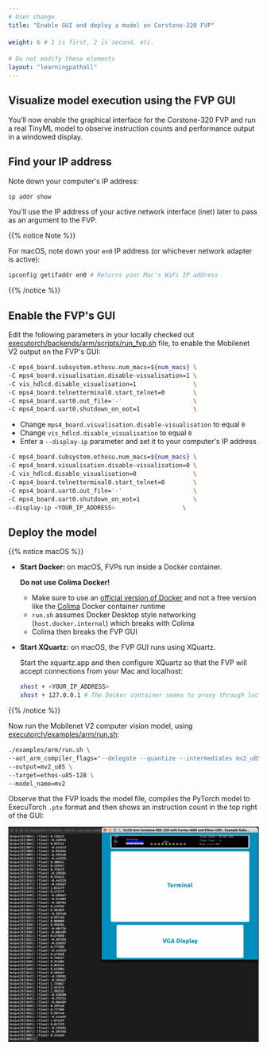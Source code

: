 ```yaml
---
# User change
title: "Enable GUI and deploy a model on Corstone-320 FVP"

weight: 6 # 1 is first, 2 is second, etc.

# Do not modify these elements
layout: "learningpathall"
---
```


## Visualize model execution using the FVP GUI

You’ll now enable the graphical interface for the Corstone-320 FVP and run a real TinyML model to observe instruction counts and performance output in a windowed display.

## Find your IP address

Note down your computer's IP address:
```bash
ip addr show 
```
You'll use the IP address of your active network interface (inet) later to pass as an argument to the FVP.

{{% notice Note %}}

For macOS, note down your `en0` IP address (or whichever network adapter is active):

```bash
ipconfig getifaddr en0 # Returns your Mac's WiFi IP address
```

{{% /notice %}}

## Enable the FVP's GUI

Edit the following parameters in your locally checked out [executorch/backends/arm/scripts/run_fvp.sh](https://github.com/pytorch/executorch/blob/d5fe5faadb8a46375d925b18827493cd65ec84ce/backends/arm/scripts/run_fvp.sh#L97-L102) file, to enable the Mobilenet V2 output on the FVP's GUI:

```bash
-C mps4_board.subsystem.ethosu.num_macs=${num_macs} \
-C mps4_board.visualisation.disable-visualisation=1 \
-C vis_hdlcd.disable_visualisation=1                \
-C mps4_board.telnetterminal0.start_telnet=0        \
-C mps4_board.uart0.out_file='-'                    \
-C mps4_board.uart0.shutdown_on_eot=1               \
```

- Change `mps4_board.visualisation.disable-visualisation` to equal `0`
- Change `vis_hdlcd.disable_visualisation` to equal `0`
- Enter a `--display-ip` parameter and set it to your computer's IP address

```bash
-C mps4_board.subsystem.ethosu.num_macs=${num_macs} \
-C mps4_board.visualisation.disable-visualisation=0 \
-C vis_hdlcd.disable_visualisation=0                \
-C mps4_board.telnetterminal0.start_telnet=0        \
-C mps4_board.uart0.out_file='-'                    \
-C mps4_board.uart0.shutdown_on_eot=1               \
--display-ip <YOUR_IP_ADDRESS>                   \
```

## Deploy the model

{{% notice macOS %}}

- **Start Docker:** on macOS, FVPs run inside a Docker container.

  **Do not use Colima Docker!**

  - Make sure to use an [official version of Docker](https://www.docker.com/products/docker-desktop/) and not a free version like the [Colima](https://github.com/abiosoft/colima?tab=readme-ov-file) Docker container runtime
  - `run.sh` assumes Docker Desktop style networking (`host.docker.internal`) which breaks with Colima
  - Colima then breaks the FVP GUI

- **Start XQuartz:** on macOS, the FVP GUI runs using XQuartz.

  Start the xquartz.app and then configure XQuartz so that the FVP will accept connections from your Mac and localhost:
  ```bash
  xhost + <YOUR_IP_ADDRESS>
  xhost + 127.0.0.1 # The Docker container seems to proxy through localhost
  ```
{{% /notice %}}

Now run the Mobilenet V2 computer vision model, using [executorch/examples/arm/run.sh](https://github.com/pytorch/executorch/blob/main/examples/arm/run.sh):
```bash
./examples/arm/run.sh \
--aot_arm_compiler_flags="--delegate --quantize --intermediates mv2_u85/ --debug --evaluate" \
--output=mv2_u85 \
--target=ethos-u85-128 \
--model_name=mv2
```

Observe that the FVP loads the model file, compiles the PyTorch model to ExecuTorch `.pte` format and then shows an instruction count in the top right of the GUI:

![Terminal and FVP output](./Terminal%20and%20FVP%20Output.jpg)
